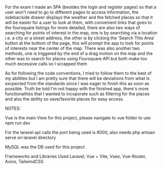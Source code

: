 For the exam I made an SPA (besides the login and register pages) so that a user won't need to go to different pages to access information, the sidebar/side drawer displays the weather and the fetched places so that it will be easier for a user to look at them, with convenient links that goes to the foursquare listings for more detailed, there are also two ways of searching for points of interest in the map, one is by searching via a location i.e. a city or a street address, the other is by clicking the 'Search This Area' button at the bottom of the page, this will prompt the app to look for points of interests near the center of the map. There was also another two methods, one is triggered by the end of a drag motion on the map and the other was to search for places using Foursquare API but both make too much excessive calls so I scrapped them

As for following the code conventions, I tried to follow them to the best of my abilities but I am pretty sure that there will be deviations from what is excpected from the standards since I was eager to finish this as soon as possible. Truth be told I'm not happy with the finished app, there's more functionalities that I wanted to incoporate such as filtering for the places and also the ability so save/favorite places for easy access.


NOTES:

 Vue is the main View for this project, please navigate to vue folder to use npm run dev

 For the laravel api calls the port being used is 8000, also needs php artisan serve on laravel directory
 
MySQL was the DB used for this project
 
Frameworks and Libraries Used
Laravel,
Vue + Vite,
Vuex,
Vue-Router,
Axios,
TailwindCSS

